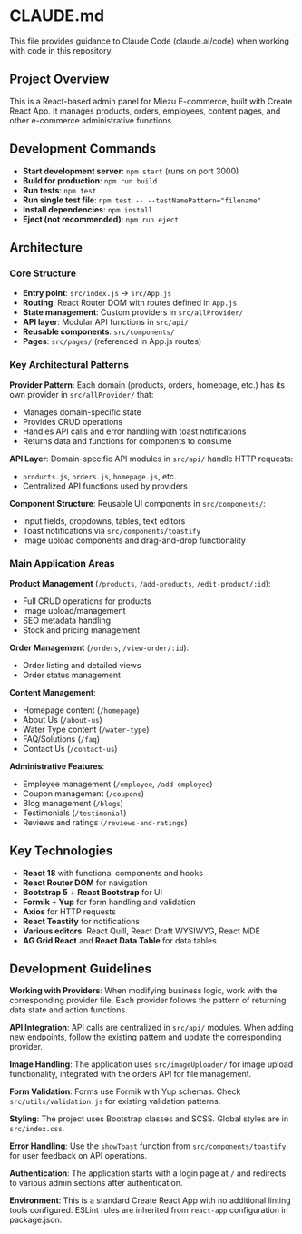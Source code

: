 # CLAUDE.md

This file provides guidance to Claude Code (claude.ai/code) when working with code in this repository.

## Project Overview

This is a React-based admin panel for Miezu E-commerce, built with Create React App. It manages products, orders, employees, content pages, and other e-commerce administrative functions.

## Development Commands

- **Start development server**: `npm start` (runs on port 3000)
- **Build for production**: `npm run build`
- **Run tests**: `npm test`
- **Run single test file**: `npm test -- --testNamePattern="filename"`
- **Install dependencies**: `npm install`
- **Eject (not recommended)**: `npm run eject`

## Architecture

### Core Structure
- **Entry point**: `src/index.js` → `src/App.js`
- **Routing**: React Router DOM with routes defined in `App.js`
- **State management**: Custom providers in `src/allProvider/`
- **API layer**: Modular API functions in `src/api/`
- **Reusable components**: `src/components/`
- **Pages**: `src/pages/` (referenced in App.js routes)

### Key Architectural Patterns

**Provider Pattern**: Each domain (products, orders, homepage, etc.) has its own provider in `src/allProvider/` that:
- Manages domain-specific state
- Provides CRUD operations
- Handles API calls and error handling with toast notifications
- Returns data and functions for components to consume

**API Layer**: Domain-specific API modules in `src/api/` handle HTTP requests:
- `products.js`, `orders.js`, `homepage.js`, etc.
- Centralized API functions used by providers

**Component Structure**: Reusable UI components in `src/components/`:
- Input fields, dropdowns, tables, text editors
- Toast notifications via `src/components/toastify`
- Image upload components and drag-and-drop functionality

### Main Application Areas

**Product Management** (`/products`, `/add-products`, `/edit-product/:id`):
- Full CRUD operations for products
- Image upload/management
- SEO metadata handling
- Stock and pricing management

**Order Management** (`/orders`, `/view-order/:id`):
- Order listing and detailed views
- Order status management

**Content Management**:
- Homepage content (`/homepage`)
- About Us (`/about-us`)
- Water Type content (`/water-type`)
- FAQ/Solutions (`/faq`)
- Contact Us (`/contact-us`)

**Administrative Features**:
- Employee management (`/employee`, `/add-employee`)
- Coupon management (`/coupons`)
- Blog management (`/blogs`)
- Testimonials (`/testimonial`)
- Reviews and ratings (`/reviews-and-ratings`)

## Key Technologies

- **React 18** with functional components and hooks
- **React Router DOM** for navigation
- **Bootstrap 5** + **React Bootstrap** for UI
- **Formik + Yup** for form handling and validation
- **Axios** for HTTP requests
- **React Toastify** for notifications
- **Various editors**: React Quill, React Draft WYSIWYG, React MDE
- **AG Grid React** and **React Data Table** for data tables

## Development Guidelines

**Working with Providers**: When modifying business logic, work with the corresponding provider file. Each provider follows the pattern of returning data state and action functions.

**API Integration**: API calls are centralized in `src/api/` modules. When adding new endpoints, follow the existing pattern and update the corresponding provider.

**Image Handling**: The application uses `src/imageUploader/` for image upload functionality, integrated with the orders API for file management.

**Form Validation**: Forms use Formik with Yup schemas. Check `src/utils/validation.js` for existing validation patterns.

**Styling**: The project uses Bootstrap classes and SCSS. Global styles are in `src/index.css`.

**Error Handling**: Use the `showToast` function from `src/components/toastify` for user feedback on API operations.

**Authentication**: The application starts with a login page at `/` and redirects to various admin sections after authentication.

**Environment**: This is a standard Create React App with no additional linting tools configured. ESLint rules are inherited from `react-app` configuration in package.json.